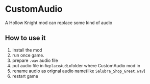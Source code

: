 # CustomAudio
A Hollow Knight mod can replace some kind of audio
## How to use it
1. Install the mod
2. run once game.
3. prepare `.wav` audio file
4. put audio file in `ReplaceAudio`folder where CustomAudio mod in
5. rename audio as orignal audio name(like `Salubra_Shop_Greet.wav`)
6. restart game